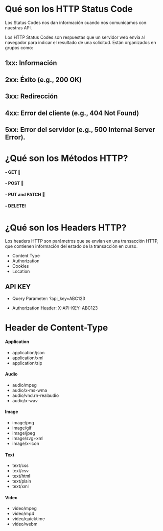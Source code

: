 # Qué son los HTTP Status Code

Los Status Codes nos dan información cuando nos comunicamos
con nuestras API.

Los HTTP Status Codes son respuestas que un servidor web envía al navegador para indicar el resultado de una solicitud. Están organizados en grupos como:

## 1xx: Información
## 2xx: Éxito (e.g., 200 OK)
## 3xx: Redirección
## 4xx: Error del cliente (e.g., 404 Not Found)
## 5xx: Error del servidor (e.g., 500 Internal Server Error).


# ¿Qué son los Métodos HTTP?

#### - GET 👀
#### - POST 🍧
#### - PUT and PATCH 📝
#### - DELETE❗️

# ¿Qué son los Headers HTTP?

Los headers HTTP son parámetros que se envían en una transacción HTTP, que contienen información del estado de la transacción en curso.

- Content Type
- Authorization
- Cookies
- Location

## API KEY

- Query Parameter:
?api_key=ABC123

- Authorization Header:
X-API-KEY: ABC123

# Header de Content-Type

#### Application

- application/json
- application/xml
- application/zip

#### Audio

- audio/mpeg
- audio/x-ms-wma
- audio/vnd.rn-realaudio
- audio/x-wav

#### Image

- image/png
- image/gif
- image/jpeg
- image/svg+xml
- image/x-icon

#### Text

- text/css
- text/csv
- text/html
- text/plain
- text/xml

#### Video

- video/mpeg
- video/mp4
- video/quicktime
- video/webm
